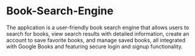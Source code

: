 # Book-Search-Engine
The application is a user-friendly book search engine that allows users to search for books, view search results with detailed information, create an account to save favorite books, and manage saved books, all integrated with Google Books and featuring secure login and signup functionality.

